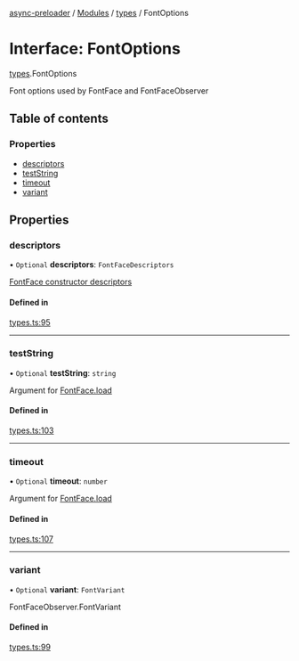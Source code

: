 [async-preloader](../README.md) / [Modules](../modules.md) / [types](../modules/types.md) / FontOptions

# Interface: FontOptions

[types](../modules/types.md).FontOptions

Font options used by FontFace and FontFaceObserver

## Table of contents

### Properties

- [descriptors](types.FontOptions.md#descriptors)
- [testString](types.FontOptions.md#teststring)
- [timeout](types.FontOptions.md#timeout)
- [variant](types.FontOptions.md#variant)

## Properties

### descriptors

• `Optional` **descriptors**: `FontFaceDescriptors`

[FontFace constructor descriptors](https://developer.mozilla.org/en-US/docs/Web/API/FontFace/FontFace)

#### Defined in

[types.ts:95](https://github.com/dmnsgn/async-preloader/blob/acf8770/src/types.ts#L95)

___

### testString

• `Optional` **testString**: `string`

Argument for [FontFace.load](https://developer.mozilla.org/en-US/docs/Web/API/FontFace/load)

#### Defined in

[types.ts:103](https://github.com/dmnsgn/async-preloader/blob/acf8770/src/types.ts#L103)

___

### timeout

• `Optional` **timeout**: `number`

Argument for [FontFace.load](https://developer.mozilla.org/en-US/docs/Web/API/FontFace/load)

#### Defined in

[types.ts:107](https://github.com/dmnsgn/async-preloader/blob/acf8770/src/types.ts#L107)

___

### variant

• `Optional` **variant**: `FontVariant`

FontFaceObserver.FontVariant

#### Defined in

[types.ts:99](https://github.com/dmnsgn/async-preloader/blob/acf8770/src/types.ts#L99)
